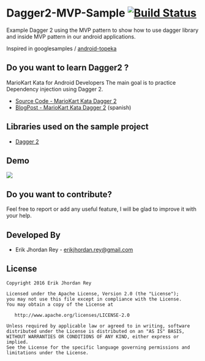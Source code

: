 # Dagger2-MVP-Sample [![Build Status](https://travis-ci.org/erikjhordan-rey/Dagger2-MVP-Sample.svg?branch=master)](https://travis-ci.org/erikjhordan-rey/Dagger2-MVP-Sample)

Example Dagger 2 using the MVP pattern to show how to use dagger library and inside MVP pattern in our android applications.

Inspired in googlesamples / [android-topeka](https://github.com/googlesamples/android-topeka)

## Do you want to learn Dagger2 ?  

MarioKart Kata for Android Developers The main goal is to practice Dependency injection using Dagger 2. 

* [Source Code - MarioKart Kata Dagger 2](https://github.com/erikjhordan-rey/Kata-Dagger2-MarioKart)
* [BlogPost - MarioKart Kata Dagger 2](https://erikjhordan-rey.github.io/blog/2016/07/07/ANDROID-kata-dagger2.html) (spanish)


Libraries used on the sample project
------------------------------------
* [Dagger 2][2]


## Demo

![](./art/2015-12-15.png)


Do you want to contribute?
--------------------------

Feel free to report or add any useful feature, I will be glad to improve it with your help.


Developed By
------------

* Erik Jhordan Rey  - <erikjhordan.rey@gmail.com>


License
-------

    Copyright 2016 Erik Jhordan Rey

    Licensed under the Apache License, Version 2.0 (the "License");
    you may not use this file except in compliance with the License.
    You may obtain a copy of the License at

       http://www.apache.org/licenses/LICENSE-2.0

    Unless required by applicable law or agreed to in writing, software
    distributed under the License is distributed on an "AS IS" BASIS,
    WITHOUT WARRANTIES OR CONDITIONS OF ANY KIND, either express or implied.
    See the License for the specific language governing permissions and
    limitations under the License.

[2]: https://github.com/google/dagger
